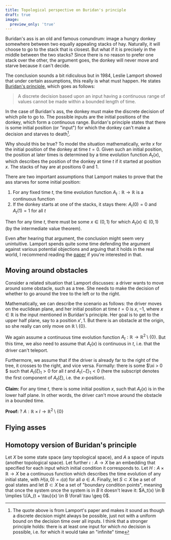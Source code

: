 ```yaml
---
title: Topological perspective on Buridan's principle
draft: true
image:
  preview_only: 'true'
---
```


Buridan's ass is an old and famous conundrum: image a hungry donkey somewhere between
two equally appealing stacks of hay. Naturally, it will choose to go to the stack
that is closest. But what if it is precisely in the middle between the two stacks?
Since there is no reason to prefer one stack over the other, the argument goes,
the donkey will never move and starve because it can't decide.

The conclusion sounds a bit ridiculous but in 1984, Leslie Lamport showed that
under certain assumptions, this really is what must happen. He states [Buridan's principle](https://lamport.azurewebsites.net/pubs/buridan.pdf),
which goes as follows:

<blockquote>

A discrete decision based upon an input having a continuous range of values
cannot be made within a bounded length of time.

</blockquote>

In the case of Buridan's ass, the donkey must make the discrete decision of which
pile to go to. The possible inputs are the initial positions of the donkey, which form
a continuous range. Buridan's principle states that there is some initial position (or "input")
for which the donkey can't make a decision and starves to death[^1].

Why should this be true? To model the situation mathematically, write $x$ for the initial position of the donkey
at time $t = 0$. Given such an initial position, the position at later times is determined by a time
evolution function $A_t(x)$, which describes the position of the donkey at time $t$ if it started at
position $x$. The stacks of hay are at positions 0 and 1.

There are two important assumptions that Lamport makes to prove that the ass starves for some initial
position:

1.  For any fixed time $t$, the time evolution function $A_t: \mathbb{R} \to \mathbb{R}$ is a continuous
    function
2.  If the donkey starts at one of the stacks, it stays there: $A_t(0) = 0$ and $A_t(1) = 1$ for all $t$

Then for any time $t$, there must be some $x \in (0, 1)$ for which $A_t(x) \in (0, 1)$ (by the intermediate
value theorem).

Even after hearing that argument, the conclusion might seem very unintuitive. Lamport spends quite
some time defending the argument against various potential objections and arguing that it holds
in the real world, I recommend reading the [paper](https://lamport.azurewebsites.net/pubs/buridan.pdf) if you're interested in that.


## Moving around obstacles

Consider a related situation that Lamport discusses: a driver wants to move around some obstacle,
such as a tree. She needs to make the decision of whether to go around the tree to the left or to the right.

Mathematically, we can describe the scenario as follows: the driver moves on the euclidean plane,
and her initial position at time $t = 0$ is $x, -1$, where $x \in \mathbb{R}$ is the input mentioned
in Buridan's principle. Her goal is to get to the upper half plane, say to a position $x', 1$. But there
is an obstacle at the origin, so she really can only move on $\mathbb{R}\setminus\{0\}$.

We again assume a continuous time evolution function $A_t: \mathbb{R} \to \mathbb{R}^2\setminus\{0\}$.
But this time, we also need to assume that $A_t(x)$ is continuous in $t$, i.e. that the driver can't teleport.

Furthermore, we assume that if the driver is already far to the right of the tree, it crosses to the right,
and vice versa. Formally: there is some $\xi > 0 $ such that $A_t(\xi)_1 > 0$ for all $t$ and $A_t(-\xi)_1 < 0$
(here the subscript denotes the first component of $A_t(\xi)$, i.e. the $x$-position).

**Claim:** For any time $t$, there is some initial position $x$, such that $A_t(x)$ is in the lower half plane.
In other words, the driver can't move around the obstacle in a bounded time.

**Proof:** ?
$A: \mathbb{R} \times I \to \mathbb{R}^2 \setminus\{0\}$


## Flying asses


## Homotopy version of Buridan's principle

Let $X$ be some state space (any topological space), and $A$ a space of inputs
(another topological space). Let further $\iota: A \to X$ be an embedding that specified for
each input which initial condition it corresponds to. Let $H: A \times \mathbb{R} \to X$
be a continuous function which describes the time evolution of any initial state, with
$H(a, 0) = \iota(a)$ for all $a \in A$. Finally, let $S \subset X$ be a set of goal states
and let $B \subset X$ be a set of "boundary condition points", meaning that once the system
once the system is in $B$ it doesn't leave it: $A_t(x) \in B \implies \\(A_{t + \tau}(x) \in B \forall \tau \geq 0$.

[^1]: The quote above is from Lamport's paper and makes it sound as though a discrete decision might always be possible, just not with a uniform bound on the decision time over all inputs. I think that a stronger principle holds: there is at least one input for which _no_ decision is possible, i.e. for which it would take an "infinite" time
